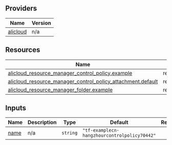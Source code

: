 <!-- BEGIN_TF_DOCS -->
## Providers

| Name | Version |
|------|---------|
| <a name="provider_alicloud"></a> [alicloud](#provider\_alicloud) | n/a |

## Resources

| Name | Type |
|------|------|
| [alicloud_resource_manager_control_policy.example](https://registry.terraform.io/providers/hashicorp/alicloud/latest/docs/resources/resource_manager_control_policy) | resource |
| [alicloud_resource_manager_control_policy_attachment.default](https://registry.terraform.io/providers/hashicorp/alicloud/latest/docs/resources/resource_manager_control_policy_attachment) | resource |
| [alicloud_resource_manager_folder.example](https://registry.terraform.io/providers/hashicorp/alicloud/latest/docs/resources/resource_manager_folder) | resource |

## Inputs

| Name | Description | Type | Default | Required |
|------|-------------|------|---------|:--------:|
| <a name="input_name"></a> [name](#input\_name) | n/a | `string` | `"tf-examplecn-hangzhourcontrolpolicy70442"` | no |
<!-- END_TF_DOCS -->    